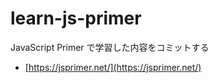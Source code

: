 # learn-js-primer

JavaScript Primer で学習した内容をコミットする

- [https://jsprimer.net/](https://jsprimer.net/)
